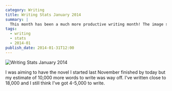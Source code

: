 ```yaml
---
category: Writing
title: Writing Stats January 2014
summary: |
  This month has been a much more productive writing month! The image shows my daily writing totals between <time datetime="2014-01-01">1st January</time> and <time datetime="2014-01-31">today</time>:
tags:
  - writing
  - stats
  - 2014-01
publish_date: 2014-01-31T12:00
---
```


![Writing Stats January 2014](/img/stats-2014-01.jpg)

I was aiming to have the novel I started <time datetime="2013-11">last November</time> finished by today but my estimate of 10,000 more words to write was way off. I've written close to 18,000 and I still think I've got 4-5,000 to write.
